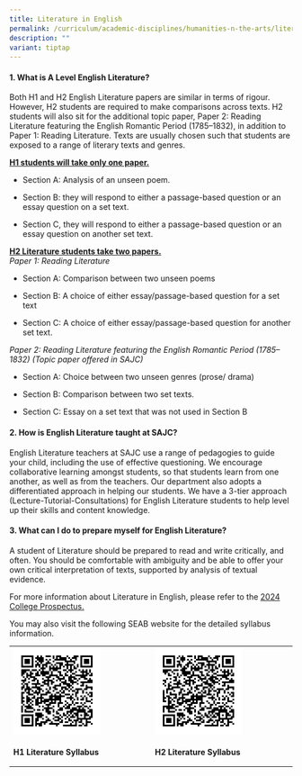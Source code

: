 ```yaml
---
title: Literature in English
permalink: /curriculum/academic-disciplines/humanities-n-the-arts/literature-in-english/
description: ""
variant: tiptap
---
```

<h4><strong>1. What is A Level English Literature?</strong></h4><p>Both H1 and H2 English Literature papers are similar in terms of rigour. However, H2 students are required to make comparisons across texts. H2 students will also sit for the additional topic paper, Paper 2: Reading Literature featuring the English Romantic Period (1785–1832), in addition to Paper 1: Reading Literature. Texts are usually chosen such that students are exposed to a range of literary texts and genres.</p><p><strong><u>H1 students will take only one paper.<br></u></strong></p><ul data-tight="true" class="tight"><li><p>Section A: Analysis of an unseen poem.</p></li><li><p>Section B: they will respond to either a passage-based question or an essay question on a set text.</p></li><li><p>Section C, they will respond to either a passage-based question or an essay question on another set text.</p></li></ul><p><strong><u>H2 Literature students take two papers.<br></u></strong><em>Paper 1: Reading Literature<br></em></p><ul data-tight="true" class="tight"><li><p>Section A: Comparison between two unseen poems</p></li><li><p>Section B: A choice of either essay/passage-based question for a set text</p></li><li><p>Section C: A choice of either essay/passage-based question for another set text.</p></li></ul><p><em>Paper 2: Reading Literature featuring the English Romantic Period (1785–1832) (Topic paper offered in SAJC)<br></em></p><ul data-tight="true" class="tight"><li><p>Section A: Choice between two unseen genres (prose/ drama)</p></li><li><p>Section B: Comparison between two set texts.</p></li><li><p>Section C: Essay on a set text that was not used in Section B</p></li></ul><h4><strong>2. How is English Literature taught at SAJC?</strong></h4><p>English Literature teachers at SAJC use a range of pedagogies to guide your child, including the use of effective questioning. We encourage collaborative learning amongst students, so that students learn from one another, as well as from the teachers. Our department also adopts a differentiated approach in helping our students. We have a 3-tier approach (Lecture-Tutorial-Consultations) for English Literature students to help level up their skills and content knowledge.</p><h4><strong>3. What can I do to prepare myself for English Literature?</strong></h4><p>A student of Literature should be prepared to read and write critically, and often. You should be comfortable with ambiguity and be able to offer your own critical interpretation of texts, supported by analysis of textual evidence.</p><p>For more information about Literature in English, please refer to the <a href="/files/2024/SAJC_Prospectus_2024.pdf" rel="noopener noreferrer nofollow" target="_blank">2024 College Prospectus.</a></p><p>You may also visit the following SEAB website for the detailed syllabus information.</p><table><tbody><tr><td rowspan="1" colspan="1"><div class="isomer-image-wrapper"><img style="width: 65%;" height="auto" width="100%" src="/images/lit1.png"></div></td><td rowspan="1" colspan="1"><div class="isomer-image-wrapper"><img style="width: 65%;" height="auto" width="100%" src="/images/lit2.png"></div></td></tr><tr><td rowspan="1" colspan="1"><p><strong>H1 Literature&nbsp;Syllabus</strong></p></td><td rowspan="1" colspan="1"><p><strong>H2 Literature&nbsp;Syllabus</strong></p></td></tr></tbody></table><p></p>
